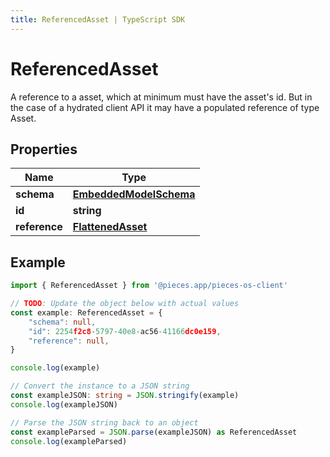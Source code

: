 ```yaml
---
title: ReferencedAsset | TypeScript SDK
---
```



# ReferencedAsset

A reference to a asset, which at minimum must have the asset\'s id. But in the case of a hydrated client API it may have a populated reference of type Asset.

## Properties

Name | Type
------------ | -------------
**schema** | [**EmbeddedModelSchema**](EmbeddedModelSchema)
**id** | **string**
**reference** | [**FlattenedAsset**](FlattenedAsset)

## Example

```typescript
import { ReferencedAsset } from '@pieces.app/pieces-os-client'

// TODO: Update the object below with actual values
const example: ReferencedAsset = {
    "schema": null,
    "id": 2254f2c8-5797-40e8-ac56-41166dc0e159,
    "reference": null,
}

console.log(example)

// Convert the instance to a JSON string
const exampleJSON: string = JSON.stringify(example)
console.log(exampleJSON)

// Parse the JSON string back to an object
const exampleParsed = JSON.parse(exampleJSON) as ReferencedAsset
console.log(exampleParsed)
```


